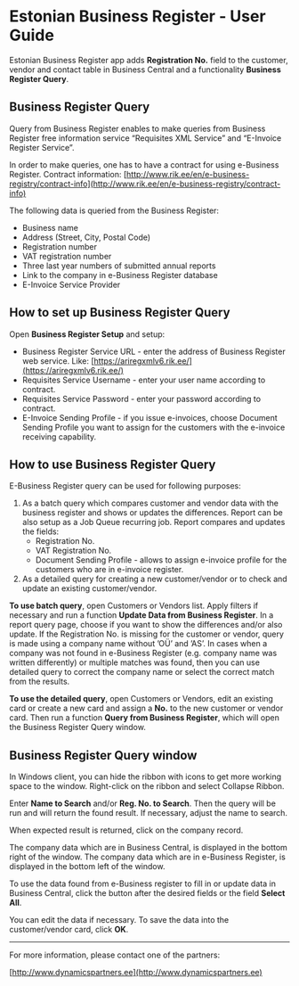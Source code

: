 ---
---
# Estonian Business Register - User Guide
Estonian Business Register app adds **Registration No.** field to the customer, vendor and contact table in Business Central and a functionality **Business Register Query**.

## Business Register Query
Query from Business Register enables to make queries from Business Register free information service “Requisites XML Service” and “E-Invoice Register Service”. 

In order to make queries, one has to have a contract for using e-Business Register. Contract information:
[http://www.rik.ee/en/e-business-registry/contract-info](http://www.rik.ee/en/e-business-registry/contract-info)

The following data is queried from the Business Register:
* Business name
* Address (Street, City, Postal Code)
* Registration number
* VAT registration number
* Three last year numbers of submitted annual reports
* Link to the company in e-Business Register database
* E-Invoice Service Provider
 
## How to set up Business Register Query
Open **Business Register Setup** and setup:
* Business Register Service URL - enter the address of Business Register web service. Like: [https://ariregxmlv6.rik.ee/](https://ariregxmlv6.rik.ee/)  
* Requisites Service Username - enter your user name according to contract.  
* Requisites Service Password - enter your password according to contract.
* E-Invoice Sending Profile - if you issue e-invoices, choose Document Sending Profile you want to assign for the customers with the e-invoice receiving capability.

## How to use Business Register Query
E-Business Register query can be used for following purposes:
1. As a batch query which compares customer and vendor data with the business register and shows or updates the differences. Report can be also setup as a Job Queue recurring job. Report compares and updates the fields: 
   * Registration No.
   * VAT Registration No.
   * Document Sending Profile - allows to assign e-invoice profile for the customers who are in e-invoice register.
2. As a detailed query for creating a new customer/vendor or to check and update an existing customer/vendor.
 
**To use batch query**, open Customers or Vendors list. Apply filters if necessary and run a function **Update Data from Business Register**. In a report query page, choose if you want to show the differences and/or also update.
If the Registration No. is missing for the customer or vendor, query is made using a company name without ’OÜ’ and ’AS’.
In cases when a company was not found in e-Business Register (e.g. company name was written differently) or multiple matches was found, then you can use detailed query to correct the company name or select the correct match from the results.

**To use the detailed query**, open Customers or Vendors, edit an existing card or create a new card and assign a **No.** to the new customer or vendor card. Then run a function **Query from Business Register**, which will open the Business Register Query window. 

## Business Register Query window
In Windows client, you can hide the ribbon with icons to get more working space to the window. Right-click on the ribbon and select Collapse Ribbon.

Enter **Name to Search** and/or **Reg. No. to Search**. Then the query will be run and will return the found result. If necessary, adjust the name to search. 

When expected result is returned, click on the company record.

The company data which are in Business Central, is displayed in the bottom right of the window. The company data which are in e-Business Register, is displayed in the bottom left of the window.

To use the data found from e-Business register to fill in or update data in Business Central, click the button after the desired fields or the field **Select All**.

You can edit the data if necessary. To save the data into the customer/vendor card, click **OK**.

***

For more information, please contact one of the partners:

[http://www.dynamicspartners.ee](http://www.dynamicspartners.ee)
